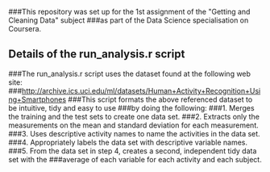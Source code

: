###This repository was set up for the 1st assignment of the "Getting and Cleaning Data" subject 
###as part of the Data Science specialisation on Coursera.

## Details of the run_analysis.r script
###The run_analysis.r script uses the dataset found at the following web site:
###http://archive.ics.uci.edu/ml/datasets/Human+Activity+Recognition+Using+Smartphones
###This script formats the above referenced dataset to be intuitive, tidy and easy to use
###by doing the following:
###1. Merges the training and the test sets to create one data set.
###2. Extracts only the measurements on the mean and standard deviation for each measurement.
###3. Uses descriptive activity names to name the activities in the data set.
###4. Appropriately labels the data set with descriptive variable names.
###5. From the data set in step 4, creates a second, independent tidy data set with the
###average of each variable for each activity and each subject.


